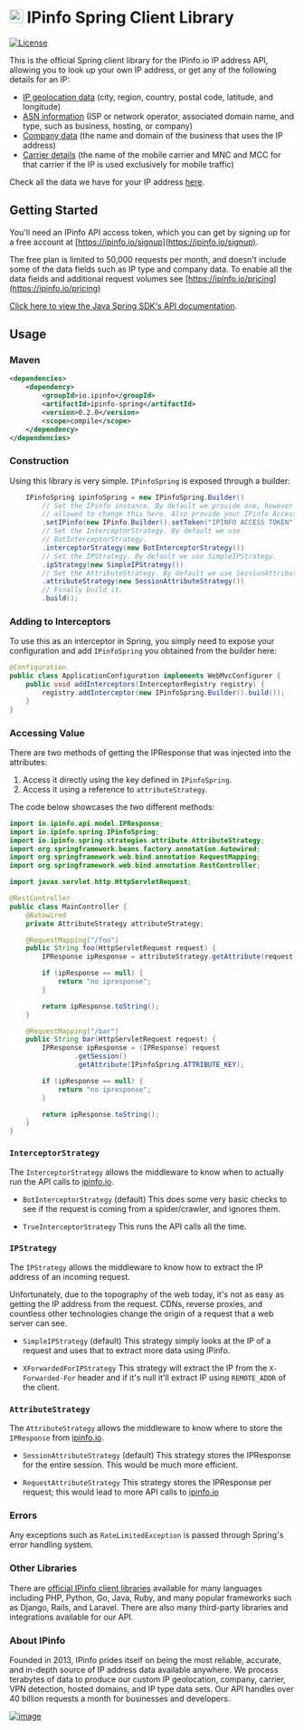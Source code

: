 # [<img src="https://ipinfo.io/static/ipinfo-small.svg" alt="IPinfo" width="24"/>](https://ipinfo.io/) IPinfo Spring Client Library

[![License](http://img.shields.io/:license-apache-blue.svg)](LICENSE)

This is the official Spring client library for the IPinfo.io IP address API,
allowing you to look up your own IP address, or get any of the following details
for an IP:

 - [IP geolocation data](https://ipinfo.io/ip-geolocation-api) (city, region, country, postal code, latitude, and longitude)
 - [ASN information](https://ipinfo.io/asn-api) (ISP or network operator, associated domain name, and type, such as business, hosting, or company)
 - [Company data](https://ipinfo.io/ip-company-api) (the name and domain of the business that uses the IP address)
 - [Carrier details](https://ipinfo.io/ip-carrier-api) (the name of the mobile carrier and MNC and MCC for that carrier if the IP is used exclusively for mobile traffic)

Check all the data we have for your IP address [here](https://ipinfo.io/what-is-my-ip).

## Getting Started

You'll need an IPinfo API access token, which you can get by signing up for a
free account at [https://ipinfo.io/signup](https://ipinfo.io/signup).

The free plan is limited to 50,000 requests per month, and doesn't include some
of the data fields such as IP type and company data. To enable all the data
fields and additional request volumes see
[https://ipinfo.io/pricing](https://ipinfo.io/pricing)

[Click here to view the Java Spring SDK's API documentation](https://ipinfo.github.io/spring/).

## Usage

### Maven

```xml
<dependencies>
    <dependency>
        <groupId>io.ipinfo</groupId>
        <artifactId>ipinfo-spring</artifactId>
        <version>0.2.0</version>
        <scope>compile</scope>
    </dependency>
</dependencies>
```

### Construction

Using this library is very simple. `IPinfoSpring` is exposed through a builder:

```java
    IPinfoSpring ipinfoSpring = new IPinfoSpring.Builder()
        // Set the IPinfo instance. By default we provide one, however you're
        // allowed to change this here. Also provide your IPinfo Access Token here.
        .setIPinfo(new IPinfo.Builder().setToken("IPINFO ACCESS TOKEN").build())
        // Set the InterceptorStrategy. By default we use
        // BotInterceptorStrategy.
        .interceptorStrategy(new BotInterceptorStrategy())
        // Set the IPStrategy. By default we use SimpleIPStrategy.
        .ipStrategy(new SimpleIPStrategy())
        // Set the AttributeStrategy. By default we use SessionAttributeStrategy.
        .attributeStrategy(new SessionAttributeStrategy())
        // Finally build it.
        .build();
```

### Adding to Interceptors

To use this as an interceptor in Spring, you simply need to expose your
configuration and add `IPinfoSpring` you obtained from the builder here:

````java
@Configuration
public class ApplicationConfiguration implements WebMvcConfigurer {
    public void addInterceptors(InterceptorRegistry registry) {
        registry.addInterceptor(new IPinfoSpring.Builder().build());
    }
}
````

### Accessing Value

There are two methods of getting the IPResponse that was injected into the
attributes:

1. Access it directly using the key defined in `IPinfoSpring`.
2. Access it using a reference to `attributeStrategy`.

The code below showcases the two different methods:

````java
import io.ipinfo.api.model.IPResponse;
import io.ipinfo.spring.IPinfoSpring;
import io.ipinfo.spring.strategies.attribute.AttributeStrategy;
import org.springframework.beans.factory.annotation.Autowired;
import org.springframework.web.bind.annotation.RequestMapping;
import org.springframework.web.bind.annotation.RestController;

import javax.servlet.http.HttpServletRequest;

@RestController
public class MainController {
    @Autowired
    private AttributeStrategy attributeStrategy;

    @RequestMapping("/foo")
    public String foo(HttpServletRequest request) {
        IPResponse ipResponse = attributeStrategy.getAttribute(request);

        if (ipResponse == null) {
            return "no ipresponse";
        }

        return ipResponse.toString();
    }

    @RequestMapping("/bar")
    public String bar(HttpServletRequest request) {
        IPResponse ipResponse = (IPResponse) request
                .getSession()
                .getAttribute(IPinfoSpring.ATTRIBUTE_KEY);

        if (ipResponse == null) {
            return "no ipresponse";
        }

        return ipResponse.toString();
    }
}
````

### `InterceptorStrategy`

The `InterceptorStrategy` allows the middleware to know when to actually run
the API calls to [ipinfo.io](https://ipinfo.io/).

- `BotInterceptorStrategy` (default)
  This does some very basic checks to see if the request is coming from a
  spider/crawler, and ignores them.

- `TrueInterceptorStrategy`
  This runs the API calls all the time.

### `IPStrategy`

The `IPStrategy` allows the middleware to know how to extract the IP address of
an incoming request.

Unfortunately, due to the topography of the web today, it's not as easy as
getting the IP address from the request. CDNs, reverse proxies, and countless
other technologies change the origin of a request that a web server can see.

- `SimpleIPStrategy` (default)
  This strategy simply looks at the IP of a request and uses that to extract
  more data using IPinfo.

- `XForwardedForIPStrategy`
  This strategy will extract the IP from the `X-Forwarded-For` header and if it's null
  it'll extract IP using `REMOTE_ADDR` of the client.

### `AttributeStrategy`

The `AttributeStrategy` allows the middleware to know where to store the
`IPResponse` from [ipinfo.io](https://ipinfo.io/).

- `SessionAttributeStrategy` (default)
  This strategy stores the IPResponse for the entire session. This would be
  much more efficient.

- `RequestAttributeStrategy`
  This strategy stores the IPResponse per request; this would lead to more API
  calls to [ipinfo.io](https://ipinfo.io/)

### Errors

Any exceptions such as `RateLimitedException` is passed through Spring's error
handling system.

### Other Libraries

There are [official IPinfo client libraries](https://ipinfo.io/developers/libraries) available for many languages including PHP, Python, Go, Java, Ruby, and many popular frameworks such as Django, Rails, and Laravel. There are also many third-party libraries and integrations available for our API.

### About IPinfo

Founded in 2013, IPinfo prides itself on being the most reliable, accurate, and in-depth source of IP address data available anywhere. We process terabytes of data to produce our custom IP geolocation, company, carrier, VPN detection, hosted domains, and IP type data sets. Our API handles over 40 billion requests a month for businesses and developers.

[![image](https://avatars3.githubusercontent.com/u/15721521?s=128&u=7bb7dde5c4991335fb234e68a30971944abc6bf3&v=4)](https://ipinfo.io/)
